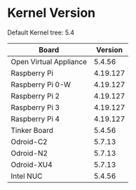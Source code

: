 
# Kernel Version

Default Kernel tree: 5.4

| Board | Version |
|-------|---------|
| Open Virtual Appliance | 5.4.56 |
| Raspberry Pi | 4.19.127 |
| Raspberry Pi 0-W | 4.19.127 |
| Raspberry Pi 2 | 4.19.127 |
| Raspberry Pi 3 | 4.19.127 |
| Raspberry Pi 4 | 4.19.127 |
| Tinker Board | 5.4.56 |
| Odroid-C2 | 5.7.13 |
| Odroid-N2 | 5.7.13 |
| Odroid-XU4 | 5.7.13 |
| Intel NUC | 5.4.56 |
